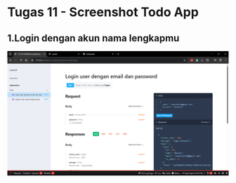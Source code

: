 # Tugas 11 - Screenshot Todo App

 ## 1.Login dengan akun nama lengkapmu
 ![alt text](<screenshot/tugas11/Screenshot 2025-06-06 232924.png>)